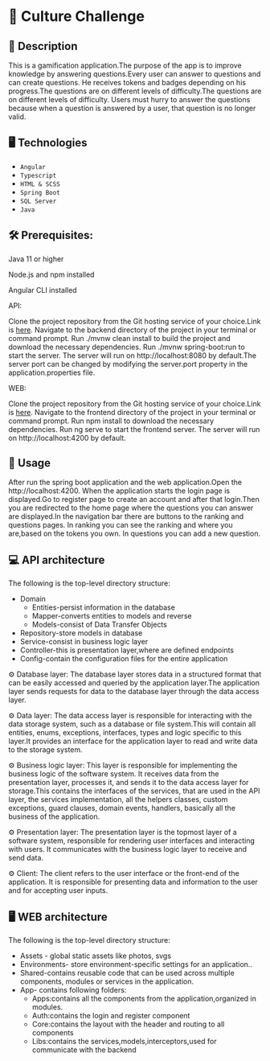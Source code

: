 # 🧠 Culture Challenge

## 🚀 Description

This is a gamification application.The purpose of the app is to improve knowledge by answering questions.Every user can answer to questions and can create questions. He receives tokens and badges depending on his progress.The questions are on different levels of difficulty.The questions are on different levels of difficulty. Users must hurry to answer the questions because when a question is answered by a user, that question is no longer valid.

## 🖥️ Technologies
* `Angular`
* `Typescript`
* `HTML & SCSS`
* `Spring Boot`
* `SQL Server`
* `Java`

## 🛠️ Prerequisites:

Java 11 or higher

Node.js and npm installed

Angular CLI installed

API:

Clone the project repository from the Git hosting service of your choice.Link is [here](https://github.com/Piciorus/AccesaInternshipGamification-API).
Navigate to the backend directory of the project in your terminal or command prompt.
Run ./mvnw clean install to build the project and download the necessary dependencies.
Run ./mvnw spring-boot:run to start the server. The server will run on http://localhost:8080 by default.The server port can be changed by modifying the server.port property in the application.properties file.

WEB:

Clone the project repository from the Git hosting service of your choice.Link is [here](https://github.com/Piciorus/AccesaInternshipGamification-Web).
Navigate to the frontend directory of the project in your terminal or command prompt.
Run npm install to download the necessary dependencies.
Run ng serve to start the frontend server. The server will run on http://localhost:4200 by default.


## 🏹 Usage

After run the spring boot application and the web application.Open the http://localhost:4200. 
When the application starts the login page is displayed.Go to register page to create an account and after that login.Then you are redirected to the home page where the questions you can answer are displayed.In the navigation bar there are buttons to the ranking and questions pages. In ranking you can see the ranking and where you are,based on the tokens you own. In questions you can add a new question.

## 💻 API architecture


The following is the top-level directory structure:
* Domain
   * Entities-persist information in the database
   * Mapper-converts entities to models and reverse
   * Models-consist of Data Transfer Objects
* Repository-store models in database
* Service-consist in business logic layer
* Controller-this is presentation layer,where are defined endpoints
* Config-contain the configuration files for the entire application
	
⚙️ Database layer: The database layer stores data in a structured format that can be easily accessed and queried by the application layer.The application layer sends requests for data to the database layer through the data access layer. 

⚙️ Data layer: The data access layer is responsible for interacting with the data storage system, such as a database or file system.This will contain all entities, enums, exceptions, interfaces, types and logic specific to this layer.It provides an interface for the application layer to read and write data to the storage system.

⚙️ Business logic layer: This layer is responsible for implementing the business logic of the software system. It receives data from the presentation layer, processes it, and sends it to the data access layer for storage.This contains the interfaces of the services, that are used in the API layer, the services implementation, all the helpers classes, custom exceptions, guard clauses, domain events, handlers, basically all the business of the application.

⚙️ Presentation layer: The presentation layer is the topmost layer of a software system, responsible for rendering user interfaces and interacting with users. It communicates with the business logic layer to receive and send data.

⚙️ Client: The client refers to the user interface or the front-end of the application. It is responsible for presenting data and information to the user and for accepting user inputs.


## 🖥️ WEB architecture
The following is the top-level directory structure:

* Assets - global static assets like photos, svgs
* Environments- store environment-specific settings for an application..
* Shared-contains reusable code that can be used across multiple components, modules or services in the application.
* App- contains following folders:
    * Apps:contains all the components from the application,organized in modules.
    * Auth:contains the login and register component
    * Core:contains the layout with the header and routing to all components
    * Libs:contains the services,models,interceptors,used for communicate with the backend

